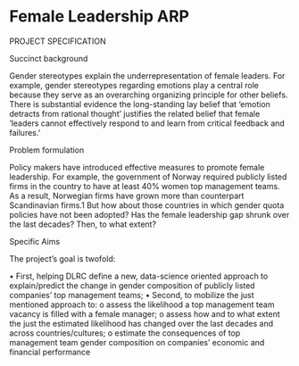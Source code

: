 # Female Leadership ARP

PROJECT SPECIFICATION

Succinct background

Gender stereotypes explain the underrepresentation of female leaders. For example, gender stereotypes regarding emotions play a central role because they serve as an overarching organizing principle for other beliefs. There is substantial evidence the long-standing lay belief that ‘emotion detracts from rational thought’ justifies the related belief that female ‘leaders cannot effectively respond to and learn from critical feedback and failures.’

Problem formulation

Policy makers have introduced effective measures to promote female leadership. For example, the government of Norway required publicly listed firms in the country to have at least 40% women top management teams. As a result, Norwegian firms have grown more than counterpart Scandinavian firms.1 But how about those countries in which gender quota policies have not been adopted? Has the female leadership gap shrunk over the last decades? Then, to what extent?

Specific Aims

The project’s goal is twofold:

• First, helping DLRC define a new, data-science oriented approach to explain/predict the change in gender composition of publicly listed companies’ top management teams;
• Second, to mobilize the just mentioned approach to:
  o assess the likelihood a top management team vacancy is filled with a
female manager;
  o assess how and to what extent the just the estimated likelihood has
changed over the last decades and across countries/cultures; o estimate the consequences of top management team gender
composition on companies’ economic and financial performance
